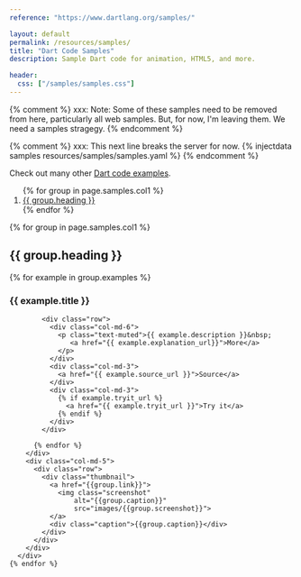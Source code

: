 ```yaml
---
reference: "https://www.dartlang.org/samples/"

layout: default
permalink: /resources/samples/
title: "Dart Code Samples"
description: Sample Dart code for animation, HTML5, and more.

header:
  css: ["/samples/samples.css"]
---
```


{% comment %}
xxx: Note: Some of these samples need to be removed from here,
particularly all web samples. But, for now, I'm leaving them.
We need a samples stragegy.
{% endcomment %}

{% comment %}
xxx: This next line breaks the server for now.
{% injectdata samples resources/samples/samples.yaml %}
{% endcomment %}

Check out many other [Dart code examples](/dart-by-example/).

<div class="row">
<div class="col-md-4">
    <div class="bs-sidebar hidden-print" data-spy="affix" data-offset-top="150"
         data-offset-bottom="350" role="complementary">
      <ol class="toc nav bs-sidenav" id="markdown-toc">
      {% for group in page.samples.col1 %}
        <li><a href="#{{group.anchor}}">{{ group.heading }}</a></li>
      {% endfor %}
      </ol>
    </div>
</div>

<div class="col-md-8" >
  <div class="row">
    {% for group in page.samples.col1 %}
      <div class="row">
        <h2 id="{{group.anchor}}">{{ group.heading }}</h2>
      </div>
      <div class="row">
        <div class="col-md-7 group">
          {% for example in group.examples %}
            <div class="row">
              <h3 class="title">{{ example.title }}</h3>
            </div>

            <div class="row">
              <div class="col-md-6">
                <p class="text-muted">{{ example.description }}&nbsp;
                   <a href="{{ example.explanation_url}}">More</a>
                </p>
              </div>
              <div class="col-md-3">
                <a href="{{ example.source_url }}">Source</a>
              </div>
              <div class="col-md-3">
                {% if example.tryit_url %}
                  <a href="{{ example.tryit_url }}">Try it</a>
                {% endif %}
              </div>
            </div>

          {% endfor %}
        </div>
        <div class="col-md-5">
          <div class="row">
            <div class="thumbnail">
              <a href="{{group.link}}">
                <img class="screenshot"
                    alt="{{group.caption}}"
                    src="images/{{group.screenshot}}">
              </a>
              <div class="caption">{{group.caption}}</div>
            </div>
          </div>
        </div>
      </div>
    {% endfor %}
  </div>
</div>
